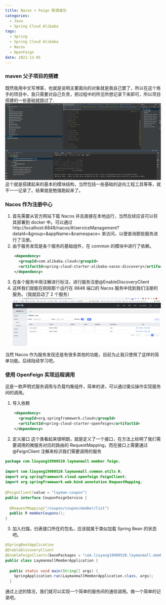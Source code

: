 ```yaml
---
title: Nacos + Feign 联调成功
categories:
  - Java
  - Spring Cloud Alibaba
tags:
  - Spring
  - Spring Cloud Alibaba
  - Nacos
  - OpenFeign
date: 2021-12-05
---
```


### maven 父子项目的搭建

既然我用中文写博客，也就是说明主要面向的对象就是我自己罢了，所以在这个练手的项目中，我只需要对自己负责，把过程中的所见所想记录下来即可，所以项目搭建的一些基础就跳过了.
![0001](/subject/layman-cloud/project-modules.png)
这个就是搭建起来的基本的模块结构，当然包括一些基础的逆向工程工具等等，就不一一记录了。结果就是勉强跑起来了。

### Nacos 作为注册中心

1. 首先需要从官方网站下载 Nacos 并且直接在本地运行，当然后续应该可以将其部署到 docker 中。可以通过http://localhost:8848/nacos/#/serviceManagement?dataId=&group=&appName=&namespace= 来访问，以便查询那些服务进行了注册。
2. 由于服务发现是各个服务的基础组件，在 common 的模块中进行了依赖。

```xml
    <dependency>
      <groupId>com.alibaba.cloud</groupId>
      <artifactId>spring-cloud-starter-alibaba-nacos-discovery</artifactId>
    </dependency>
```

3. 在各个服务中用注解进行标注，进行服务注册@EnableDiscoveryClient
4. 这样我们就能在刚刚那个运行在 8848 端口的 Nacos 服务中找到我们注册的服务。（我就启动了 2 个服务）
   ![0002](/subject/layman-cloud/nacos1.png)

当然 Nacos 作为服务发现还是有很多其他的功能，目前为止我只使用了这样的简单功能。后续陆续学习吧。

### 使用 OpenFeign 实现远程调用

这是一款声明式服务调用与负载均衡组件，简单的讲，可以通过傻瓜操作实现服务间的调用。

1. 导入依赖

```xml
    <dependency>
      <groupId>org.springframework.cloud</groupId>
      <artifactId>spring-cloud-starter-openfeign</artifactId>
    </dependency>
```

2. 定义接口
   这个类看起来很明朗，就是定义了一个接口，在方法上标明了我们需要调用的微服务对应的路由的 RequestMapping，而在接口上需要通过@FeignClient 注解来标识我们需要调用的服务

```java
package com.liuyang19900520.laymanmall.member.feign;

import com.liuyang19900520.laymanmall.common.utils.R;
import org.springframework.cloud.openfeign.FeignClient;
import org.springframework.web.bind.annotation.RequestMapping;

@FeignClient(value = "layman-coupon")
public interface CouponFeignService {

  @RequestMapping("/coupon/coupon/member/list")
  public R memberCoupons();
}

```

3. 加入扫描，扫表接口所在的包名，应该就属于类似加载 Spring Bean 的状态吧。

```java
@SpringBootApplication
@EnableDiscoveryClient
@EnableFeignClients(basePackages = "com.liuyang19900520.laymanmall.member.feign")
public class LaymanmallMemberApplication {

  public static void main(String[] args) {
    SpringApplication.run(LaymanmallMemberApplication.class, args);
  }
```

通过上述的情况，我们就可以实现一个简单的服务间的通信调用。做一个简单的记录吧。
